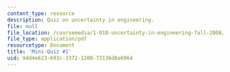 ```yaml
---
content_type: resource
description: Quiz on uncertainty in engineering.
file: null
file_location: /coursemedia/1-010-uncertainty-in-engineering-fall-2008/9dd4e623693c3372120073136d8a6964_mini_quiz_5.pdf
file_type: application/pdf
resourcetype: Document
title: 'Mini-Quiz #1'
uid: 9dd4e623-693c-3372-1200-73136d8a6964
---
```

